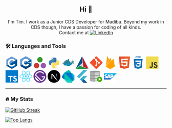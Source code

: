 <h2 align = "center"> Hi 👋</h2>

<p align = "center">
  I'm Tim. I work as a Junior CDS Developer for Madiba. Beyond my work in CDS though, I have a passion for coding of all kinds. <br/>
  Contact me at <a href = "https://www.linkedin.com/in/timtwigg/" target = "_blank"><img src = "https://img.shields.io/badge/LinkedIn-blue?style=for-the-badge&logo=linkedin&logoColor=white" alt = "LinkedIn" height = "20"/></a>
</p>

### 🛠️ Languages and Tools

<div>
  <img src = "https://github.com/devicons/devicon/blob/master/icons/c/c-original.svg" title = "C" alt = "C" width = "40" height = "40"/>
  <img src = "https://github.com/devicons/devicon/blob/master/icons/cplusplus/cplusplus-original.svg" title = "C++" alt = "C++" width = "40" height = "40"/>
  <img src = "https://github.com/devicons/devicon/blob/master/icons/julia/julia-original.svg" title = "Julia" alt = "Julia" width = "40" height = "40"/>
  <img src = "https://github.com/devicons/devicon/blob/master/icons/python/python-original.svg" title = "Python" alt = "Python" width = "40" height = "40"/>
  <img src = "https://github.com/devicons/devicon/blob/master/icons/docker/docker-original.svg" title = "Docker" alt = "Docker" width = "40" height = "40"/>
  <img src = "https://github.com/devicons/devicon/blob/master/icons/cmake/cmake-original.svg" title = "CMake" alt = "CMake" width = "40" height = "40"/>
  <img src = "https://github.com/devicons/devicon/blob/master/icons/git/git-original.svg" title = "Git" alt = "Git" width = "40" height = "40"/>
  <img src = "https://github.com/devicons/devicon/blob/master/icons/firebase/firebase-plain.svg" title = "Firebase" alt = "Firebase" width = "40" height = "40"/>  
  <img src = "https://github.com/devicons/devicon/blob/master/icons/html5/html5-original.svg" title = "HTML" alt = "HTML" width = "40" height = "40"/>
  <img src = "https://github.com/devicons/devicon/blob/master/icons/css3/css3-plain-wordmark.svg" title = "CSS3" alt = "CSS" width = "40" height = "40"/>
  <img src = "https://github.com/devicons/devicon/blob/master/icons/javascript/javascript-original.svg" title = "JavaScript" alt = "JavaScript" width = "40" height = "40"/>
  <img src = "https://github.com/devicons/devicon/blob/master/icons/typescript/typescript-original.svg" title = "TypeScript" alt = "TypeScript" width = "40" height = "40"/>
  <img src = "https://github.com/devicons/devicon/blob/master/icons/react/react-original.svg" title = "React" alt = "React" width = "40" height = "40"/>
  <img src = "https://github.com/devicons/devicon/blob/master/icons/gatsby/gatsby-original.svg" title = "Gatsby" alt = "Gatsby" width = "40" height = "40"/>
  <img src = "https://github.com/devicons/devicon/blob/master/icons/nextjs/nextjs-original.svg" title = "NextJS" alt = "NextJS" width = "40" height = "40"/>
  <img src = "https://github.com/devicons/devicon/blob/master/icons/dart/dart-original.svg" title = "Dart" alt = "Dart" width = "40" height = "40"/>
  <img src = "https://github.com/devicons/devicon/blob/master/icons/flutter/flutter-original.svg" title = "Flutter" alt = "Flutter" width = "40" height = "40"/>
  <img src = "https://github.com/devicons/devicon/blob/master/icons/sqldeveloper/sqldeveloper-original.svg" title = "SQL" alt = "SQL" width = 40 height = 40/>
  <img src = "https://github.com/TimTwigg/TimTwigg/blob/main/sap-icon.svg" title = "SAP" alt = "SAP" width = 40 height = 40/>
</div>

---

### 🔥 My Stats

[![GitHub Streak](https://streak-stats.demolab.com/?user=TimTwigg&theme=dark&mode=weekly)](https://git.io/streak-stats)

[![Top Langs](https://github-readme-stats.vercel.app/api/top-langs/?username=TimTwigg&layout=compact&theme=vision-friendly-dark)](https://github.com/anuraghazra/github-readme-stats)
